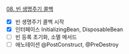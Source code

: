 [08. 빈 생명주기 콜백](https://rounded-eucalyptus-058.notion.site/08-f5f3ed0274204fe286a9bcac13e81e24)

- [x] 빈 생명주기 콜백 시작
- [x] 인터페이스 InitializingBean, DisposableBean
- [ ] 빈 등록 초기화, 소멸 메서드
- [ ] 애노테이션 @PostConstruct, @PreDestroy
